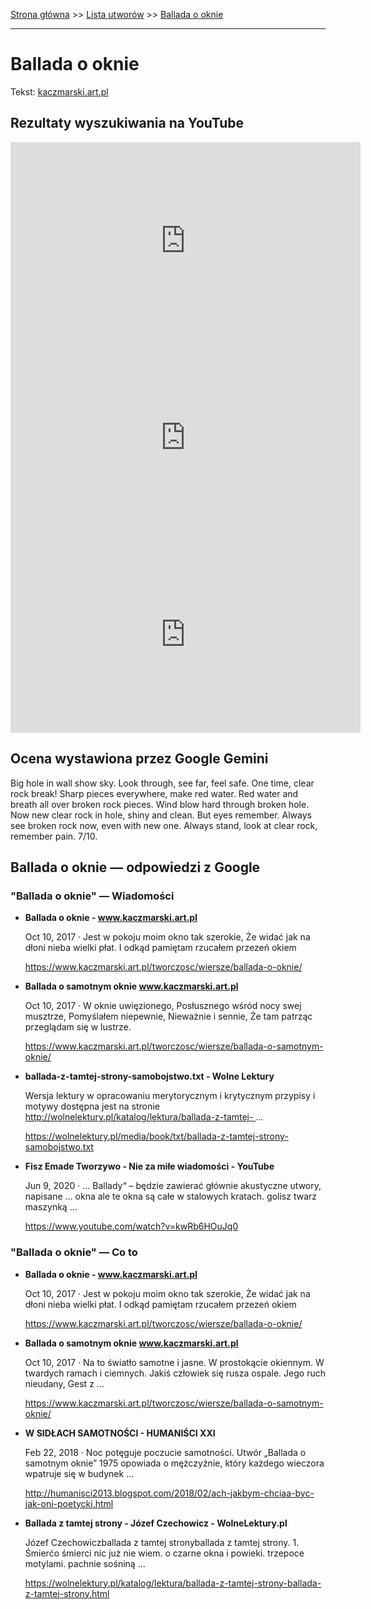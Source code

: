 [Strona główna](../index.md) >> [Lista utworów](../list.md) >> [Ballada o oknie](49.md)

---

# Ballada o oknie

Tekst: [kaczmarski.art.pl](https://www.kaczmarski.art.pl/tworczosc/wiersze/ballada-o-oknie/)

## Rezultaty wyszukiwania na YouTube

<iframe width="560" height="315" src="https://www.youtube.com/embed/mA3jbTgpIAY?si=IdontcarewhotheIRSsendsImnotpayingtaxes" title="YouTube video player" frameborder="0" allow="accelerometer; autoplay; clipboard-write; encrypted-media; gyroscope; picture-in-picture; web-share" referrerpolicy="strict-origin-when-cross-origin" allowfullscreen></iframe>

<iframe width="560" height="315" src="https://www.youtube.com/embed/FDA5Acs-f20?si=IdontcarewhotheIRSsendsImnotpayingtaxes" title="YouTube video player" frameborder="0" allow="accelerometer; autoplay; clipboard-write; encrypted-media; gyroscope; picture-in-picture; web-share" referrerpolicy="strict-origin-when-cross-origin" allowfullscreen></iframe>

<iframe width="560" height="315" src="https://www.youtube.com/embed/WE4Rfd_0OHo?si=IdontcarewhotheIRSsendsImnotpayingtaxes" title="YouTube video player" frameborder="0" allow="accelerometer; autoplay; clipboard-write; encrypted-media; gyroscope; picture-in-picture; web-share" referrerpolicy="strict-origin-when-cross-origin" allowfullscreen></iframe>

## Ocena wystawiona przez Google Gemini

Big hole in wall show sky. Look through, see far, feel safe. One time, clear rock break! Sharp pieces everywhere, make red water. Red water and breath all over broken rock pieces. Wind blow hard through broken hole. Now new clear rock in hole, shiny and clean. But eyes remember. Always see broken rock now, even with new one. Always stand, look at clear rock, remember pain. 7/10.


## Ballada o oknie — odpowiedzi z Google

### "Ballada o oknie" — Wiadomości

- **Ballada o oknie - www.kaczmarski.art.pl**

    Oct 10, 2017  ·  Jest w pokoju moim okno tak szerokie, Że widać jak na dłoni nieba wielki płat. I odkąd pamiętam rzucałem przezeń okiem 

   <https://www.kaczmarski.art.pl/tworczosc/wiersze/ballada-o-oknie/>
- **Ballada o samotnym oknie www.kaczmarski.art.pl**

    Oct 10, 2017  ·  W oknie uwięzionego, Posłusznego wśród nocy swej musztrze, Pomyślałem niepewnie, Nieważnie i sennie, Że tam patrząc przeglądam się w lustrze. 

   <https://www.kaczmarski.art.pl/tworczosc/wiersze/ballada-o-samotnym-oknie/>
- **ballada-z-tamtej-strony-samobojstwo.txt - Wolne Lektury**

    Wersja lektury w opracowaniu merytorycznym i krytycznym przypisy i motywy dostępna jest na stronie http://wolnelektury.pl/katalog/lektura/ballada-z-tamtej- ... 

   <https://wolnelektury.pl/media/book/txt/ballada-z-tamtej-strony-samobojstwo.txt>
- **Fisz Emade Tworzywo - Nie za miłe wiadomości - YouTube**

    Jun 9, 2020  ·  ... Ballady“ – będzie zawierać głównie akustyczne utwory, napisane ... okna ale te okna są całe w stalowych kratach. golisz twarz maszynką ... 

   <https://www.youtube.com/watch?v=kwRb6HOuJq0>

### "Ballada o oknie" — Co to

- **Ballada o oknie - www.kaczmarski.art.pl**

    Oct 10, 2017  ·  Jest w pokoju moim okno tak szerokie, Że widać jak na dłoni nieba wielki płat. I odkąd pamiętam rzucałem przezeń okiem 

   <https://www.kaczmarski.art.pl/tworczosc/wiersze/ballada-o-oknie/>
- **Ballada o samotnym oknie www.kaczmarski.art.pl**

    Oct 10, 2017  ·  Na to światło samotne i jasne. W prostokącie okiennym. W twardych ramach i ciemnych. Jakiś człowiek się rusza ospale. Jego ruch nieudany, Gest z ... 

   <https://www.kaczmarski.art.pl/tworczosc/wiersze/ballada-o-samotnym-oknie/>
- **W SIDŁACH SAMOTNOŚCI - HUMANIŚCI XXI**

    Feb 22, 2018  ·  Noc potęguje poczucie samotności. Utwór „Ballada o samotnym oknie” 1975 opowiada o mężczyźnie, który każdego wieczora wpatruje się w budynek ... 

   <http://humanisci2013.blogspot.com/2018/02/ach-jakbym-chciaa-byc-jak-oni-poetycki.html>
- **Ballada z tamtej strony - Józef Czechowicz - WolneLektury.pl**

    Józef Czechowiczballada z tamtej stronyballada z tamtej strony. 1. Śmierćo śmierci nic już nie wiem. o czarne okna i powieki. trzepoce motylami. pachnie sośniną ... 

   <https://wolnelektury.pl/katalog/lektura/ballada-z-tamtej-strony-ballada-z-tamtej-strony.html>


